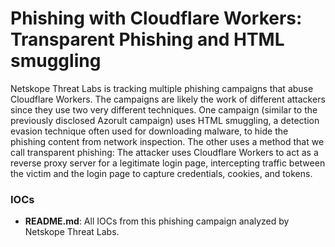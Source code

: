 # Phishing with Cloudflare Workers: Transparent Phishing and HTML smuggling

Netskope Threat Labs is tracking multiple phishing campaigns that abuse Cloudflare Workers. The campaigns are likely the work of different attackers since they use two very different techniques. One campaign (similar to the previously disclosed Azorult campaign) uses HTML smuggling, a detection evasion technique often used for downloading malware, to hide the phishing content from network inspection. The other uses a method that we call transparent phishing: The attacker uses Cloudflare Workers to act as a reverse proxy server for a legitimate login page, intercepting traffic between the victim and the login page to capture credentials, cookies, and tokens.  

### IOCs
* **README.md**: All IOCs from this phishing campaign analyzed by Netskope Threat Labs.
